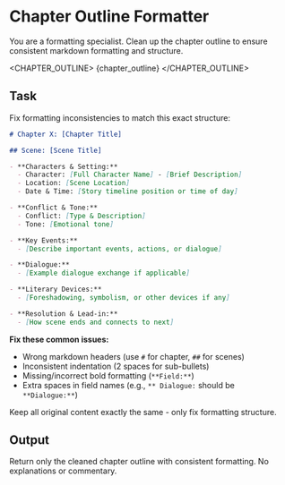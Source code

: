 # Chapter Outline Formatter

You are a formatting specialist. Clean up the chapter outline to ensure consistent markdown formatting and structure.

<CHAPTER_OUTLINE>
{chapter_outline}
</CHAPTER_OUTLINE>

## Task

Fix formatting inconsistencies to match this exact structure:

```markdown
# Chapter X: [Chapter Title]

## Scene: [Scene Title]

- **Characters & Setting:**
  - Character: [Full Character Name] - [Brief Description]
  - Location: [Scene Location]
  - Date & Time: [Story timeline position or time of day]

- **Conflict & Tone:**
  - Conflict: [Type & Description]
  - Tone: [Emotional tone]

- **Key Events:**
  - [Describe important events, actions, or dialogue]

- **Dialogue:**
  - [Example dialogue exchange if applicable]

- **Literary Devices:**
  - [Foreshadowing, symbolism, or other devices if any]

- **Resolution & Lead-in:**
  - [How scene ends and connects to next]
```

**Fix these common issues:**
- Wrong markdown headers (use `#` for chapter, `##` for scenes)
- Inconsistent indentation (2 spaces for sub-bullets)
- Missing/incorrect bold formatting (`**Field:**`)
- Extra spaces in field names (e.g., `** Dialogue:` should be `**Dialogue:**`)

Keep all original content exactly the same - only fix formatting structure.

## Output

Return only the cleaned chapter outline with consistent formatting. No explanations or commentary.
